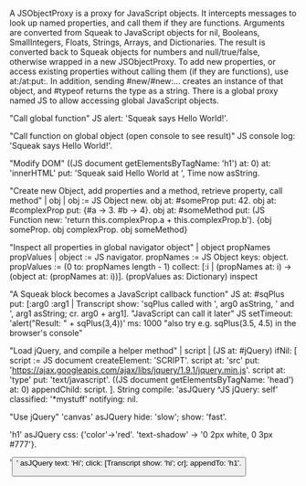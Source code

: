 A JSObjectProxy is a proxy for JavaScript objects. It intercepts messages to look up named properties, and call them if they are functions. Arguments are converted from Squeak to JavaScript objects for nil, Booleans, SmallIntegers, Floats, Strings, Arrays, and Dictionaries. The result is converted back to Squeak objects for numbers and null/true/false, otherwise wrapped in a new JSObjectProxy. To add new properties, or access existing properties without calling them (if they are functions), use at:/at:put:. In addition, sending #new/#new:... creates an instance of that object, and #typeof returns the type as a string. There is a global proxy named JS to allow accessing global JavaScript objects.

"Call global function"
JS alert: 'Squeak says Hello World!'.

"Call function on global object (open console to see result)"
JS console log: 'Squeak says Hello World!'.

"Modify DOM"
((JS document getElementsByTagName: 'h1') at: 0)
	at: 'innerHTML' put: 'Squeak said Hello World at ', Time now asString.

"Create new Object, add properties and a method, retrieve property, call method"
| obj |
obj := JS Object new.
obj at: #someProp put: 42.
obj at: #complexProp put: {#a -> 3. #b -> 4}.
obj at: #someMethod put: (JS Function new: 'return this.complexProp.a + this.complexProp.b').
{obj someProp. obj complexProp. obj someMethod}

"Inspect all properties in global navigator object"
| object propNames propValues |
object := JS navigator.
propNames := JS Object keys: object.
propValues := (0 to: propNames length - 1) collect: [:i |
	(propNames at: i) -> (object at: (propNames at: i))].
(propValues as: Dictionary) inspect

"A Squeak block becomes a JavaScript callback function"
JS at: #sqPlus put: [:arg0 :arg1 |
	Transcript show: 'sqPlus called with ', arg0 asString, ' and ', arg1 asString; cr.
	arg0 + arg1].
"JavaScript can call it later"
JS setTimeout: 'alert("Result: " + sqPlus(3,4))' ms: 1000
"also try e.g. sqPlus(3.5, 4.5) in the browser's console"

"Load jQuery, and compile a helper method"
| script |
(JS at: #jQuery) ifNil: [
	script := JS document createElement: 'SCRIPT'.
	script at: 'src' put: 'https://ajax.googleapis.com/ajax/libs/jquery/1.9.1/jquery.min.js'.
	script at: 'type' put: 'text/javascript'.
	((JS document getElementsByTagName: 'head') at: 0) appendChild: script.
].
String compile: 'asJQuery ^JS jQuery: self' classified: '*mystuff' notifying: nil.

"Use jQuery"
'canvas' asJQuery hide: 'slow'; show: 'fast'.

'h1' asJQuery css: {'color'->'red'. 'text-shadow' -> '0 2px white, 0 3px #777'}.

'<button>' asJQuery text: 'Hi'; click: [Transcript show: 'hi'; cr]; appendTo: 'h1'.
